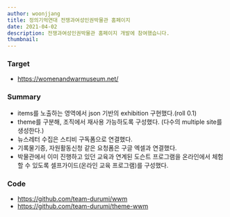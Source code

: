 ```yaml
---
author: woonjjang
title: 정의기억연대 전쟁과여성인권박물관 홈페이지
date: 2021-04-02
description: 전쟁과여성인권박물관 홈페이지 개발에 참여했습니다.
thumbnail: 
---
```


### Target

- https://womenandwarmuseum.net/

### Summary

- items를 노출하는 영역에서 json 기반의 exhibition 구현했다.(roll 0.1)
- theme를 구분해, 조직에서 재사용 가능하도록 구성했다. (다수의 multiple site를 생성한다.)
- 뉴스레터 수집은 스티비 구독폼으로 연결했다.
- 기록물기증, 자원활동신청 같은 요청폼은 구글 엑셀과 연결했다.
- 박물관에서 이미 진행하고 있던 교육과 연계된 도슨트 프로그램을 온라인에서 체험할 수 있도록 셀프가이드(온라인 교육 프로그램)를 구성했다.

### Code

- https://github.com/team-durumi/wwm
- https://github.com/team-durumi/theme-wwm
